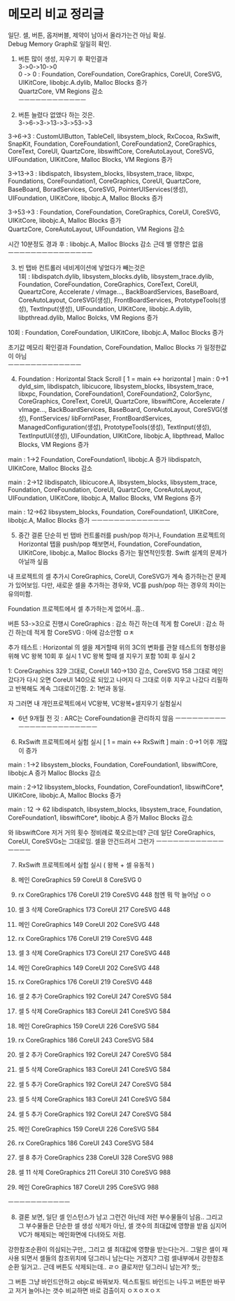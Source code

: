 # 메모리 비교 정리글
일단. 셀, 버튼, 옵저버블, 제약이 남아서 올라가는건 아님 확실.  
Debug Memory Graph로 일일히 확인.  
  
1. 버튼 많이 생성, 지우기 후 확인결과   
3->0->10->0  
0 -> 0 : Foundation, CoreFoundation, CoreGraphics, CoreUI, CoreSVG, UIKitCore, libobjc.A.dylib, Malloc Blocks 증가     
QuartzCore, VM Regions 감소   
ㅡㅡㅡㅡㅡㅡㅡㅡㅡㅡㅡㅡ

2. 버튼 늘렸다 없앴다 하는 것은.    
3->6->3->13->3->53->3   
  
3->6->3 : CustomUIButton, TableCell, libsystem_block, RxCocoa, RxSwift, SnapKit, Foundation, CoreFoundation1, CoreFoundation2, CoreGraphics, CoreText, CoreUI, QuartzCore, libswiftCore, CoreAutoLayout, CoreSVG, UIFoundation, UIKitCore, Malloc Blocks, VM Regions 증가  
  
3->13->3 : libdispatch, libsystem_blocks, libsystem_trace, libxpc, Foundations, CoreFoundation1, CoreGraphics, CoreUI, QuartzCore, BaseBoard, BoradServices, CoreSVG, PointerUIServices(생성), UIFoundation, UIKitCore, libobjc.A, Malloc Blocks 증가  
  
3->53->3 : Foundation, CoreFoundation, CoreGraphics, CoreUI, CoreSVG, UIKitCore, libobjc.A, Malloc Blocks 증가   
QuartzCore, CoreAutoLayout, UIFoundation, VM Regions 감소  
  
시간 10분정도 경과 후 : libobjc.A, Malloc Blocks 감소 근데 별 영향은 없음  
ㅡㅡㅡㅡㅡㅡㅡㅡㅡㅡㅡㅡㅡㅡㅡ  
  
3. 빈 탭바 컨트롤러 네비게이션에 넣었다가 빼는것은  
1회 : libdispatch.dylib, libsystem_blocks.dylib, libsystem_trace.dylib, Foundation, CoreFoundation, CoreGraphics, CoreText, CoreUI, QueartzCore, Accelerate / vlmage..., BackBoardServices, BaseBoard, CoreAutoLayout, CoreSVG(생성), FrontBoardServices, PrototypeTools(생성), TextInput(생성), UIFoundation, UIKitCore, libobjc.A.dylib, libpthread.dylib, Malloc Bolcks, VM Regions 증가  
  
10회 : Foundation, CoreFoundation, UIKitCore, libobjc.A, Malloc Blocks 증가    
  
초기값 메모리 확인결과 Foundation, CoreFoundation, Malloc Blocks 가 일정한값이 아님  
ㅡㅡㅡㅡㅡㅡㅡㅡㅡㅡㅡㅡㅡ

4. Foundation : Horizontal Stack Scroll
[ 1 = main <-> horizontal ]
main : 0->1
dyld_sim, libdispatch, libicucore, libsystem_blocks, libsystem_trace, libxpc, Foundation, CoreFoundation1, CoreFoundation2, ColorSync, CoreGraphics, CoreText, CoreUI, QuartzCore, libswiftCore, Accelerate / vImage..., BackBoardServices, BaseBoard, CoreAutoLayout, CoreSVG(생성), FontServices/ libForntPaser, FrontBoardServices, ManagedConfiguration(생성), PrototypeTools(생성), TextInput(생성), TextInputUI(생성), UIFoundation, UIKitCore, libobjc.A, libpthread, Malloc Blocks, VM Regions 증가

main : 1->2
Foundation, CoreFoundation1, libobjc.A 증가
libdispatch, UIKitCore, Malloc Blocks 감소

main : 2->12
libdispatch, libicucore.A, libsystem_blocks, libsystem_trace, Foundation, CoreFoundation, CoreUI, QuartzCore, CoreAutoLayout, UIFoundation, UIKitCore, libobjc.A, Malloc Blocks, VM Regions 증가

main : 12->62
libsystem_blocks, Foundation, CoreFoundation1, UIKitCore, libobjc.A, Malloc Blocks 증가
ㅡㅡㅡㅡㅡㅡㅡㅡㅡㅡㅡㅡㅡㅡ

5. 중간 결론
단순히 빈 탭바 컨트롤러를 push/pop 하거나, Foundation 프로젝트의 Horizontal 탭을 push/pop 해보면서,
Foundation, CoreFoundation, UIKitCore, libobjc.a, Malloc Blocks 증가는 필연적인듯함. 
Swift 설계의 문제가 아닐까 싶음

내 프로젝트의 셀 추가시 CoreGraphics, CoreUI, CoreSVG가 계속 증가하는건 문제가 있어보임.
다만, 새로운 셀을 추가하는 경우와, VC를 push/pop 하는 경우의 차이는 유의미함.

Foundation 프로젝트에서 셀 추가하는게 없어서..흠..

버튼 53->3으로 진행시 
CoreGraphics : 감소 하긴 하는데 적게 함
CoreUI : 감소 하긴 하는데 적게 함
CoreSVG : 아에 감소안함 ㅁㅊ

추가 테스트 : Horizontal 의 셀을 제거할때 위의 3C의 변화를 관찰
테스트의 형평성을 위해 VC 왕복 10회 후 실시 1
VC 왕복 할때 셀 지우기 포함 10회 후 실시 2

1: CoreGraphics 329 그대로, CoreUI 140->130 감소, CoreSVG 158 그대로 
메인갔다가 다시 오면 CoreUI 140으로 되있고 나머지 다 그대로
이후 지우고 나갔다 리필하고 반복해도 계속 그대로이긴함.
2: 1번과 동일.

자 그러면 내 개인프로젝트에서 VC왕복, VC왕복+셀지우기 실험실시

* 6년 9개월 전 깃 : ARC는 CoreFoundation을 관리하지 않음
ㅡㅡㅡㅡㅡㅡㅡㅡㅡㅡㅡㅡㅡㅡㅡㅡㅡㅡㅡㅡㅡㅡㅡ

6. RxSwift 프로젝트에서 실험 실시
[ 1 = main <-> RxSwift ]
main : 0->1
어후 개많이 증가

main : 1->2
libsystem_blocks, Foundation, CoreFoundation1, libswiftCore, libobjc.A 증가
Malloc Blocks 감소

main : 2->12
libsystem_blocks, Foundation, CoreFoundation1, libswiftCore*, UIKitCore, libobjc.A, Malloc Blocks 증가

main : 12 -> 62
libdispatch, libsystem_blocks, libsystem_trace, Foundation, CoreFoundation1, libswiftCore*, libobjc.A 증가
Malloc Blocks 감소

와 libswiftCore 저거 거의 횟수 정비례로 쭉오르는데?
근데 일단 CoreGraphics, CoreUI, CoreSVGs는 그대로임. 셀을 안건드려서 그런가
ㅡㅡㅡㅡㅡㅡㅡㅡㅡㅡㅡㅡㅡㅡㅡㅡ

7. RxSwift 프로젝트에서 실험 실시 ( 왕복 + 셀 유동적 )
1. 메인 
CoreGraphics 59
CoreUI 8
CoreSVG 0

2. rx
CoreGraphics 176
CoreUI 219
CoreSVG 448
첨엔 뭐 막 늘어남 ㅇㅇ

3. 셀 3 삭제 
CoreGraphics 173
CoreUI 217
CoreSVG 448 

4. 메인
CoreGraphics 149
CoreUI 202
CoreSVG 448

5. rx
CoreGraphics 176
CoreUI 219
CoreSVG 448

6. 셀 3 삭제
CoreGraphics 173
CoreUI 217
CoreSVG 448

7. 메인
CoreGraphics 149
CoreUI 202
CoreSVG 448

8. rx
CoreGraphics 176
CoreUI 219
CoreSVG 448

9. 셀 2 추가
CoreGraphics 192
CoreUI 247
CoreSVG 584

10. 셀 5 삭제
CoreGraphics 183
CoreUI 241
CoreSVG 584

11. 메인
CoreGraphics 159
CoreUI 226
CoreSVG 584

12. rx
CoreGraphics 186
CoreUI 243
CoreSVG 584

13. 셀 2 추가
CoreGraphics 192
CoreUI 247
CoreSVG 584

14. 셀 5 삭제
CoreGraphics 183
CoreUI 241
CoreSVG 584

15. 셀 5 추가
CoreGraphics 192
CoreUI 247
CoreSVG 584

16. 셀 5 삭제
CoreGraphics 183
CoreUI 241
CoreSVG 584

17. 셀 5 추가
CoreGraphics 192
CoreUI 247
CoreSVG 584

18. 메인
CoreGraphics 159
CoreUI 226
CoreSVG 584

19. rx
CoreGraphics 186
CoreUI 243
CoreSVG 584

20. 셀 8 추가
CoreGraphics 238
CoreUI 328
CoreSVG 988

21. 셀 11 삭제
CoreGraphics 211
CoreUI 310
CoreSVG 988

22. 메인
CoreGraphics 187
CoreUI 295
CoreSVG 988

ㅡㅡㅡㅡㅡㅡㅡㅡㅡㅡㅡ

8. 결론
보면, 일단 셀 인스턴스가 남고 그런건 아닌데 저런 부수물들이 남음..
그리고 그 부수물들은 단순한 셀 생성 삭제가 아닌, 셀 갯수의 최대값에 영향을 받음
심지어 VC가 해제되는 메인화면에 다녀와도 저럼.

강한참조순환이 의심되는구만,, 그리고 셀 최대값에 영향을 받는다는거..
그말은 셀이 재사용 되면서 셀들의 참조위치에 덩그러니 남는다는 거겠지?
그럼 셀내부에서 강한참조순환 일거고.. 근데 버튼도 삭제되는데.. ㄹㅇ 클로저만 덩그러니 남는겨? 씟;;

그 버튼 그냥 바인드안하고 objc로 바꿔보자.
텍스트필드 바인드는 나두고 버튼만 바꾸고 저거 늘어나는 갯수 비교하면 바로 검출이지 ㅇㅈㅇㅈㅇㅈ

